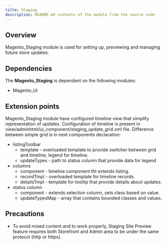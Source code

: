 ```yaml
---
title: Staging
description: README.md contents of the module from the source code
---
```


## Overview
Magento_Staging module is used for setting up, previewing and managing future store updates.

## Dependencies
The **Magento_Staging** is dependent on the following modules:
 - Magento_Ui

## Extension points
Magento_Staging module have configured timeline view that simplify representation of updates. Configuration of
timeline is present in view/adminhtml/ui_component/staging_update_grid.xml file. Difference between simple grid is
in next components declaration:
 - listingToolbar
    * template - overloaded template to provide switcher between grid and timeline, legend for timeline.
    * updateTypes - path to status column that provide data for legend
 - columns
    * component - timeline component tht extends listing.
    * recordTmpl - overloaded template for timeline records.
    * detailsTmpl - template for tooltip that provide details about updates.
 - status column
    * component - extends selection column, sets class based on value.
    * updateTypesMap - array that contains bounded classes and values.

## Precautions
 - To avoid mixed content and to work properly, Staging Site Preview feature requires both Storefront and Admin area to be under the same protocol (http or https).
